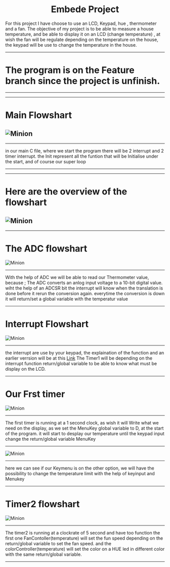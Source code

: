 # <center>Embede Project</center>


For this project I have choose to use an LCD, Keypad, hue ,  thermometer and a fan.
 The objective of my project is to be able to measure a house temperature, and be able to display it on an LCD (change temperature) , at wish the fan will be regulate depending on the temperature on the house, the keypad will be use to change the temperature in the house.

***
# The program is on the Feature branch since the project is unfinish.
***
---
# Main Flowshart

![Minion](Introflow.png)
---
___

in our main C file, where we start the program there will be 2 interrupt and 2 timer interrupt.
the Init represent all the funtion that will be Initialise under the start,
and of course our super loop

___

---
# Here are the overview of the flowshart

![Minion](flowsharts.png)
---
___

# The ADC flowshart

![Minion](ADC.png)

___

With the help of ADC we will be able to read our Thermometer value, because ;
The ADC converts an anlog input voltage to a 10-bit digital value. wiht the help of an ADCSR bit the interrupt will know when the translation is done before it rerun the conversion again.
everytime the conversion is down it will return/set a global variable  with the temperatur value
___

# Interrupt Flowshart

![Minion](Interrupt.png)
___

the interrupt are use by your keypad, the explaination of the function and an earlier verrsion will be at this
[Link](https://github.com/0code1/Keypadx)
The Timer1 will be depending on the interrupt function return/global variable to be able to know what must be display on the LCD.
___

# Our Frst timer

![Minion](Timer1.png) 
___

The first timer is running at a 1 second clock, as wish it will Write what we need on the display, as we set the MenuKey global variable to D, at the start of the program. it will start to desplay our temperature until the keypad input change the  return/global variable MenuKey
___

![Minion](Settemp.png) 
___

here we can see if our Keymenu is on the other option, we will have the possibility to change the temperature  limit
with the help of keyinput and Menukey

___

# Timer2 flowshart

![Minion](Timer2.png)
___

The timer2 is running at a clockrate of 5 second and have too function the first one FanContoller(temperature)  will set the fun speed depending on the return/global variable  to set the fan speed. and the colorController(temperature) will set the color on  a HUE led in different color with the same return/global variable.
___






